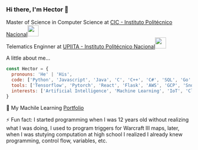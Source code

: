 ### Hi there, I'm Hector 👋

<p>Master of Science in Computer Science at <a href="https://www.cic.ipn.mx/">CIC - Instituto Politécnico Nacional</a><img src="https://media.giphy.com/media/WUlplcMpOCEmTGBtBW/giphy.gif" width="30"> 
 </br>
Telematics Enginner at <a href="https://www.upiita.ipn.mx/">UPIITA - Instituto Politécnico Nacional</a><img src="https://media.giphy.com/media/fYSnHlufseco8Fh93Z/giphy.gif" width="30">
</p>

 A little about me...  

```javascript
const Hector = {
  pronouns: 'He' | 'His',
  code: ['Python', 'Javascript', 'Java', 'C', 'C++', 'C#', 'SQL', 'Go', 'Matlab', 'PHP', 'HTML', 'CSS', 'Julia', 'R'], 
  tools: ['Tensorflow', 'Pytorch', 'React', 'Flask', 'AWS', 'GCP', 'Snowflake'],
  interests: ['Artificial Intelligence', 'Machine Learning', 'IoT', 'Cloud', 'Data'],
}
```

:file_folder: My Machile Learning <a href="https://github.com/HectorJuarezL/machine-learning-codes">Portfolio</a>

⚡ Fun fact: I started programming when I was 12 years old without realizing what I was doing, I used to program triggers for Warcraft III maps, later, when I was stutying computation at high school I realized I already knew programming, control flow, variables, etc.
